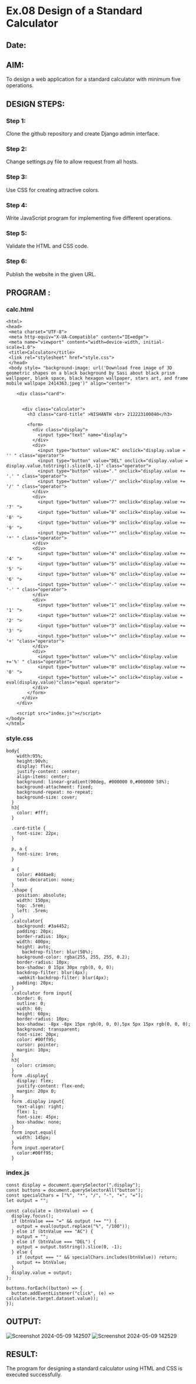 # Ex.08 Design of a Standard Calculator
## Date:

## AIM:
To design a web application for a standard calculator with minimum five operations.

## DESIGN STEPS:

### Step 1:
Clone the github repository and create Django admin interface.

### Step 2:
Change settings.py file to allow request from all hosts.

### Step 3:
Use CSS for creating attractive colors.

### Step 4:
Write JavaScript program for implementing five different operations.

### Step 5:
Validate the HTML and CSS code.

### Step 6:
Publish the website in the given URL.

## PROGRAM :
### calc.html
```
<html>
<head>
 <meta charset="UTF-8">
 <meta http-equiv="X-UA-Compatible" content="IE=edge">
 <meta name="viewport" content="width=device-width, initial-scale=1.0">
 <title>Calculator</title>
 <link rel="stylesheet" href="style.css">
 </head>
 <body style= "background-image: url('Download free image of 3D geometric shapes on a black background by Sasi about black prism wallpaper, blank space, black hexagon wallpaper, stars art, and frame mobile wallpape 2414363.jpeg')" align="center">
    
    <div class="card">
        

      <div class="calculator">
        <h3 class="card-title" >NISHANTH <br> 212223100040</h3>
        
        <form>
          <div class="display">
            <input type="text" name="display">
          </div>
          <div>
            <input type="button" value="AC" onclick="display.value = '' " class="operator">
            <input type="button" value="DEL" onclick="display.value =  display.value.toString().slice(0,-1)" class="operator">
            <input type="button" value="." onclick="display.value += '.' " class="operator">
            <input type="button" value="/" onclick="display.value += '/' " class="operator">
          </div>
          <div>
            <input type="button" value="7" onclick="display.value += '7' ">
            <input type="button" value="8" onclick="display.value += '8' ">
            <input type="button" value="9" onclick="display.value += '9' ">
            <input type="button" value="*" onclick="display.value += '*' " class="operator">
          </div>
          <div>
            <input type="button" value="4" onclick="display.value += '4' ">
            <input type="button" value="5" onclick="display.value += '5' ">
            <input type="button" value="6" onclick="display.value += '6' ">
            <input type="button" value="-" onclick="display.value += '-' " class="operator">
          </div>
          <div>
            <input type="button" value="1" onclick="display.value += '1' ">
            <input type="button" value="2" onclick="display.value += '2' ">
            <input type="button" value="3" onclick="display.value += '3' ">
            <input type="button" value="+" onclick="display.value += '+' "class="operator">
          </div>
          <div>
            <input type="button" value="%" onclick="display.value +='%' " class="operator">
            <input type="button" value="0" onclick="display.value += '0' ">
            <input type="button" value="=" onclick="display.value = eval(display.value)"class="equal operator">
          </div>
        </form>
      </div>
    </div>
    
    <script src="index.js"></script>
</body>
</html>
```
### style.css
```
body{
    width:95%;
    height:90vh;
    display: flex;
    justify-content: center;
    align-items: center;
    background: linear-gradient(90deg, #000000 0,#000000 58%);
    background-attachment: fixed;
    background-repeat: no-repeat;
    background-size: cover;
  }
  h3{
    color: #fff;
  }
  
  .card-title {
    font-size: 22px;
  }
  
  p, a {
    font-size: 1rem;
  }
  
  a {
    color: #4d4ae8;
    text-decoration: none;
  }
  .shape {
    position: absolute;
    width: 150px;
    top: .5rem;
    left: .5rem;
  }
  .calculator{
    background: #3a4452;
    padding: 20px;
    border-radius: 10px;
    width: 400px;
    height: auto;
      backdrop-filter: blur(50%);
    background-color: rgba(255, 255, 255, 0.2);
    border-radius: 10px;
    box-shadow: 0 15px 30px rgb(0, 0, 0);
    backdrop-filter: blur(4px); 
    -webkit-backdrop-filter: blur(4px); 
    padding: 20px;
  }
  .calculator form input{
    border: 0;
    outline: 0;
    width: 60;
    height: 60px;
    border-radius: 10px;
    box-shadow: -8px -8px 15px rgb(0, 0, 0),5px 5px 15px rgb(0, 0, 0);
    background: transparent;
    font-size: 20px;
    color: #00ff95;
    cursor: pointer;
    margin: 10px;
  }
  h3{
    color: crimson;
  }
  form .display{
    display: flex;
    justify-content: flex-end;
    margin: 20px 0;
  }
  form .display input{
    text-align: right;
    flex: 1;
    font-size: 45px;
    box-shadow: none;
  }
  form input.equal{
    width: 145px;
  }
  form input.operator{
    color:#00ff95;
  }
```
### index.js
```
const display = document.querySelector(".display");
const buttons = document.querySelectorAll("button");
const specialChars = ["%", "*", "/", "-", "+", "="];
let output = "";

const calculate = (btnValue) => {
  display.focus();
  if (btnValue === "=" && output !== "") {
    output = eval(output.replace("%", "/100"));
  } else if (btnValue === "AC") {
    output = "";
  } else if (btnValue === "DEL") {
    output = output.toString().slice(0, -1);
  } else {
    if (output === "" && specialChars.includes(btnValue)) return;
    output += btnValue;
  }
  display.value = output;
};

buttons.forEach((button) => {
  button.addEventListener("click", (e) => calculate(e.target.dataset.value));
});
```

## OUTPUT:
![Screenshot 2024-05-09 142507](https://github.com/Nishanth-018/Calc/assets/149347651/f9dd865a-cdf2-46af-93af-36504c1f04de)
![Screenshot 2024-05-09 142529](https://github.com/Nishanth-018/Calc/assets/149347651/41f94a0b-1037-4044-9694-855d49b539e5)


## RESULT:
The program for designing a standard calculator using HTML and CSS is executed successfully.
